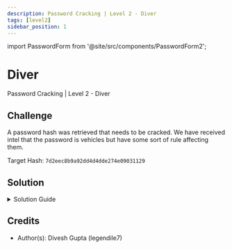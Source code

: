 ```yaml
---
description: Password Cracking | Level 2 - Diver
tags: [level2]
sidebar_position: 1
---
```


import PasswordForm from '@site/src/components/PasswordForm2';

# Diver
Password Cracking | Level 2 - Diver
## Challenge
A password hash was retrieved that needs to be cracked. We have received intel that the password is vehicles but have some sort of rule affecting them.

Target Hash: `7d2eec8b9a92dd4d4dde274e09031129`

<PasswordForm hash="8ca396630157e199d0780785dd031679cc645a9df7943ce0261a8b2d78ae45b4bce7b8a5a4da7c90fb9ab8dcf7bcee2017540a8e29d613c07eab9544c1a7e2df" algorithm="sha512" />

## Solution
<details>
  <summary>Solution Guide</summary>
  :::note
  This challenge assumes you know how to solve [**RockYou**](https://thehackpack.org/practice/PasswordCracking/Easy/rockyou) and [**Fusion**](https://thehackpack.org/practice/PasswordCracking/Hard/fusion).
  :::

  ---

  <h2>Hashcat Rules</h2>
  Welcome to the world of hashcat rules!
  Before we get started, let me explain what rules are in hashcat and how they work.

  Hashcat rules are used to manipulate and transform wordlists during password-cracking attempts. They apply specific modifications (such as capitalization, reversing, appending numbers, or replacing characters) to existing dictionary words, effectively expanding your dictionary to cover variations of passwords without needing enormous lists. As such, they can only work with dictionary attacks (`-a 0`).

  **How Do Hashcat Rules Work?**

  Hashcat rules are simple yet powerful instructions that tell hashcat how to modify words from a wordlist. Each rule can consist of multiple commands, executed sequentially.

  Common hashcat rule operations include:
  - `l` - Lowercase all letters
  - `u` - Uppercase all letters
  - `c` - Capitalize the first letter
  - `r` - Reverse the word
  - `$X` - Append character 'X' at the end
  - `^X` - Prepend character 'X' at the beginning
  - `sXY` - Replace all instances of 'X' with 'Y'

  These simple commands can be chained together to form more complex rules.

  Here's how you'd typically structure a hashcat command using rules:
  ```bash
  hashcat -m 0 -a 0 hash.txt wordlist.txt -r rules.rule
  ```

  If you want to learn more in depth, try [**Rulemaker**](https://thehackpack.org/practice/PasswordCracking/Expert/rulemaker) after finishing this challenge. 

  ---
  Alright, now let's solve this challenge. You should be able to find a wordlist with knowledge from [**Fusion**](https://thehackpack.org/practice/PasswordCracking/Hard/fusion).
  :::warning
  When using wordlists with rules, you should always remove all spaces & special characters and convert the wordlist to lowercase beforehand
  :::
  Now, we know we'll have to use a rule in hashcat. Generally, your approach should start with premade rules that are preinstalled with Hashcat. In Kali Linux, you can find them under `/usr/share/hashcat/rules/`. If you explore and try some of the rule files there, you will eventually crack the hash. The challenge name is a hint to which one! Go ahead and craft your command.

  <details>
    <summary> Reveal Final Command </summary>

    ```bash
    hashcat -a 0 -m 0 hash.txt vehicles.txt -r /usr/share/hashcat/rules/dive.rule
    ```
  </details>

  You should now have cracked the password!


</details>

## Credits
- Author(s): Divesh Gupta (legendile7)